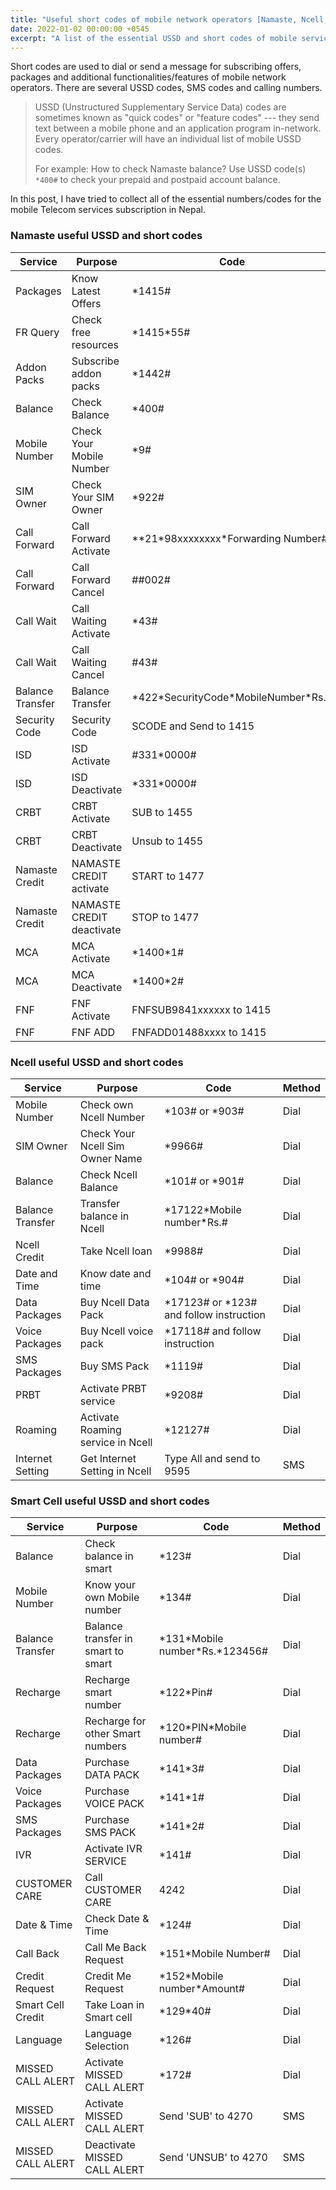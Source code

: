 ```yaml
---
title: "Useful short codes of mobile network operators [Namaste, Ncell, & Smart Cell] in Nepal"
date: 2022-01-02 00:00:00 +0545
excerpt: "A list of the essential USSD and short codes of mobile service providers operating in Nepal."
---
```


Short codes are used to dial or send a message for subscribing offers, packages and additional functionalities/features of mobile network operators. There are several USSD codes, SMS codes and calling numbers.

> USSD (Unstructured Supplementary Service Data) codes are sometimes known as "quick codes" or "feature codes" --- they send text between a mobile phone and an application program in-network. Every operator/carrier will have an individual list of mobile USSD codes.
>
> For example: How to check Namaste balance? Use USSD code(s) `*400#` to check your prepaid and postpaid account balance.

In this post, I have tried to collect all of the essential numbers/codes for the mobile Telecom services subscription in Nepal.

### Namaste useful USSD and short codes

| Service          | Purpose                   | Code                                     | Method |
| ---------------- | ------------------------- | ---------------------------------------- | ------ |
| Packages         | Know Latest Offers        | \*1415\#                                 | Dial   |
| FR Query         | Check free resources      | \*1415\*55\#                             | Dial   |
| Addon Packs      | Subscribe addon packs     | \*1442\#                                 | Dial   |
| Balance          | Check Balance             | \*400\#                                  | Dial   |
| Mobile Number    | Check Your Mobile Number  | \*9\#                                    | Dial   |
| SIM Owner        | Check Your SIM Owner      | \*922\#                                  | Dial   |
| Call Forward     | Call Forward Activate     | \*\*21\*98xxxxxxxx\*Forwarding Number\#  | Dial   |
| Call Forward     | Call Forward Cancel       | \#\#002\#                                | Dial   |
| Call Wait        | Call Waiting Activate     | \*43\#                                   | Dial   |
| Call Wait        | Call Waiting Cancel       | \#43\#                                   | Dial   |
| Balance Transfer | Balance Transfer          | \*422\*SecurityCode\*MobileNumber\*Rs.\# | Dial   |
| Security Code    | Security Code             | SCODE and Send to 1415                   | SMS    |
| ISD              | ISD Activate              | \#331\*0000\#                            | Dial   |
| ISD              | ISD Deactivate            | \*331\*0000\#                            | Dial   |
| CRBT             | CRBT Activate             | SUB to 1455                              | SMS    |
| CRBT             | CRBT Deactivate           | Unsub to 1455                            | SMS    |
| Namaste Credit   | NAMASTE CREDIT activate   | START to 1477                            | SMS    |
| Namaste Credit   | NAMASTE CREDIT deactivate | STOP to 1477                             | SMS    |
| MCA              | MCA Activate              | \*1400\*1\#                              | Dial   |
| MCA              | MCA Deactivate            | \*1400\*2\#                              | Dial   |
| FNF              | FNF Activate              | FNFSUB9841xxxxxx to 1415                 | SMS    |
| FNF              | FNF ADD                   | FNFADD01488xxxx to 1415                  | SMS    |

### Ncell useful USSD and short codes

| Service          | Purpose                           | Code                                        | Method |
| ---------------- | --------------------------------- | ------------------------------------------- | ------ |
| Mobile Number    | Check own Ncell Number            | \*103\# or \*903\#                          | Dial   |
| SIM Owner        | Check Your Ncell Sim Owner Name   | \*9966\#                                    | Dial   |
| Balance          | Check Ncell Balance               | \*101\# or \*901\#                          | Dial   |
| Balance Transfer | Transfer balance in Ncell         | \*17122\*Mobile number\*Rs.\#               | Dial   |
| Ncell Credit     | Take Ncell loan                   | \*9988\#                                    | Dial   |
| Date and Time    | Know date and time                | \*104\# or \*904\#                          | Dial   |
| Data Packages    | Buy Ncell Data Pack               | \*17123\# or \*123\# and follow instruction | Dial   |
| Voice Packages   | Buy Ncell voice pack              | \*17118\# and follow instruction            | Dial   |
| SMS Packages     | Buy SMS Pack                      | \*1119\#                                    | Dial   |
| PRBT             | Activate PRBT service             | \*9208\#                                    | Dial   |
| Roaming          | Activate Roaming service in Ncell | \*12127\#                                   | Dial   |
| Internet Setting | Get Internet Setting in Ncell     | Type All and send to 9595                   | SMS    |

### Smart Cell useful USSD and short codes

| Service           | Purpose                            | Code                                | Method |
| ----------------- | ---------------------------------- | ----------------------------------- | ------ |
| Balance           | Check balance in smart             | \*123\#                             | Dial   |
| Mobile Number     | Know your own Mobile number        | \*134\#                             | Dial   |
| Balance Transfer  | Balance transfer in smart to smart | \*131\*Mobile number\*Rs.\*123456\# | Dial   |
| Recharge          | Recharge smart number              | \*122\*Pin\#                        | Dial   |
| Recharge          | Recharge for other Smart numbers   | \*120\*PIN\*Mobile number\#         | Dial   |
| Data Packages     | Purchase DATA PACK                 | \*141\*3\#                          | Dial   |
| Voice Packages    | Purchase VOICE PACK                | \*141\*1\#                          | Dial   |
| SMS Packages      | Purchase SMS PACK                  | \*141\*2\#                          | Dial   |
| IVR               | Activate IVR SERVICE               | \*141\#                             | Dial   |
| CUSTOMER CARE     | Call CUSTOMER CARE                 | 4242                                | Dial   |
| Date & Time       | Check Date & Time                  | \*124\#                             | Dial   |
| Call Back         | Call Me Back Request               | \*151\*Mobile Number\#              | Dial   |
| Credit Request    | Credit Me Request                  | \*152\*Mobile number\*Amount\#      | Dial   |
| Smart Cell Credit | Take Loan in Smart cell            | \*129\*40\#                         | Dial   |
| Language          | Language Selection                 | \*126\#                             | Dial   |
| MISSED CALL ALERT | Activate MISSED CALL ALERT         | \*172\#                             | Dial   |
| MISSED CALL ALERT | Activate MISSED CALL ALERT         | Send 'SUB' to 4270                  | SMS    |
| MISSED CALL ALERT | Deactivate MISSED CALL ALERT       | Send 'UNSUB' to 4270                | SMS    |

